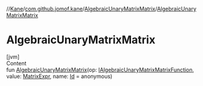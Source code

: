 //[Kane](../../index.md)/[com.github.jomof.kane](../index.md)/[AlgebraicUnaryMatrixMatrix](index.md)/[AlgebraicUnaryMatrixMatrix](-algebraic-unary-matrix-matrix.md)



# AlgebraicUnaryMatrixMatrix  
[jvm]  
Content  
fun [AlgebraicUnaryMatrixMatrix](-algebraic-unary-matrix-matrix.md)(op: [IAlgebraicUnaryMatrixMatrixFunction](../-i-algebraic-unary-matrix-matrix-function/index.md), value: [MatrixExpr](../-matrix-expr/index.md), name: [Id](../../com.github.jomof.kane.impl/index.md#%5Bcom.github.jomof.kane.impl%2FId%2F%2F%2FPointingToDeclaration%2F%5D%2FClasslikes%2F2690868) = anonymous)  



